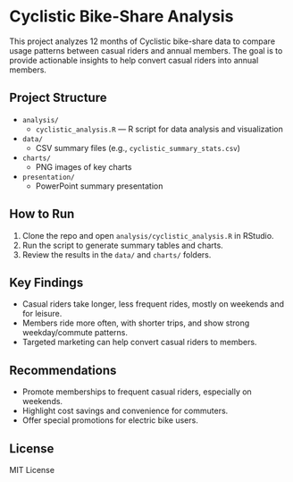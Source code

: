 # Cyclistic Bike-Share Analysis

This project analyzes 12 months of Cyclistic bike-share data to compare usage patterns between casual riders and annual members. The goal is to provide actionable insights to help convert casual riders into annual members.

## Project Structure

- `analysis/`
  - `cyclistic_analysis.R` — R script for data analysis and visualization
- `data/`
  - CSV summary files (e.g., `cyclistic_summary_stats.csv`)
- `charts/`
  - PNG images of key charts
- `presentation/`
  - PowerPoint summary presentation

## How to Run

1. Clone the repo and open `analysis/cyclistic_analysis.R` in RStudio.
2. Run the script to generate summary tables and charts.
3. Review the results in the `data/` and `charts/` folders.

## Key Findings

- Casual riders take longer, less frequent rides, mostly on weekends and for leisure.
- Members ride more often, with shorter trips, and show strong weekday/commute patterns.
- Targeted marketing can help convert casual riders to members.

## Recommendations

- Promote memberships to frequent casual riders, especially on weekends.
- Highlight cost savings and convenience for commuters.
- Offer special promotions for electric bike users.

## License

MIT License
